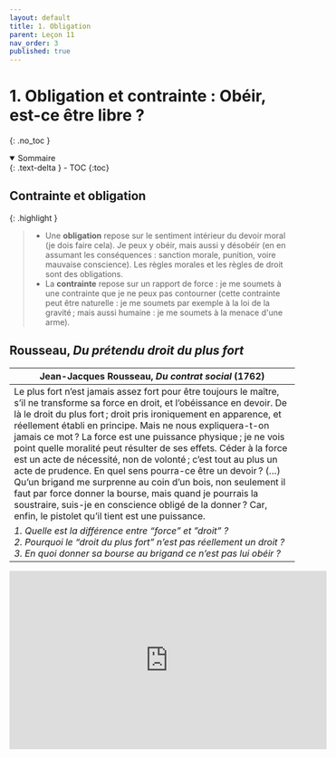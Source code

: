 ```yaml
---
layout: default
title: 1. Obligation
parent: Leçon 11
nav_order: 3
published: true
---
```


# 1. Obligation et contrainte : Obéir, est-ce être libre ?
{: .no_toc }

<details open markdown="block">
  <summary>
    Sommaire
  </summary>
  {: .text-delta }
- TOC
{:toc}
</details>

## Contrainte et obligation


{: .highlight }
> - Une **obligation** repose sur le sentiment intérieur du devoir moral (je dois faire cela). Je peux y obéir, mais aussi y désobéir (en en assumant les conséquences : sanction morale, punition, voire mauvaise conscience). Les règles morales et les règles de droit sont des obligations.
> - La **contrainte** repose sur un rapport de force : je me soumets à une contrainte que je ne peux pas contourner (cette contrainte peut être naturelle : je me soumets par exemple à la loi de la gravité ; mais aussi humaine : je me soumets à la menace d'une arme).

## Rousseau, *Du prétendu droit du plus fort*

| Jean-Jacques Rousseau, *Du contrat social* (1762)     |
| ----------------------- |
| Le plus fort n’est jamais assez fort pour être toujours le maître, s’il ne transforme sa force en droit, et l’obéissance en devoir. De là le droit du plus fort ; droit pris ironiquement en apparence, et réellement établi en principe. Mais ne nous expliquera-t-on jamais ce mot ? La force est une puissance physique ; je ne vois point quelle moralité peut résulter de ses effets. Céder à la force est un acte de nécessité, non de volonté ; c’est tout au plus un acte de prudence. En quel sens pourra-ce être un devoir ? (…) <br>Qu’un brigand me surprenne au coin d’un bois, non seulement il faut par force donner la bourse, mais quand je pourrais la soustraire, suis-je en conscience obligé de la donner ? Car, enfin, le pistolet qu’il tient est une puissance. |
| *1. Quelle est la différence entre “force” et ”droit” ? <br> 2. Pourquoi le “droit du plus fort” n’est pas réellement un droit ? <br> 3. En quoi donner sa bourse au brigand ce n’est pas lui obéir ?* |



<iframe width="560" height="315" src="https://www.youtube.com/embed/xP21mF2eEg8?si=JGrDYmpA0VSOhego" title="YouTube video player" frameborder="0" allow="accelerometer; autoplay; clipboard-write; encrypted-media; gyroscope; picture-in-picture; web-share" referrerpolicy="strict-origin-when-cross-origin" allowfullscreen></iframe>

